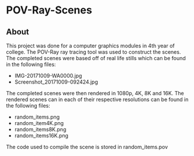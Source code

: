 # POV-Ray-Scenes

## About
This project was done for a computer graphics modules in 4th year of college. The POV-Ray ray tracing tool was used to construct the scenes. The completed scenes 
were based off of real life stills which can be found in the following files:

- IMG-20171009-WA0000.jpg
- Screenshot_20171009-092424.jpg

The completed scenes were then rendered in 1080p, 4K, 8K and 16K. The rendered scenes can in each of their respective resolutions can be found in the following
files:

- random_items.png
- random_item4K.png
- random_items8K.png
- random_items16K.png

The code used to compile the scene is stored in random_items.pov
